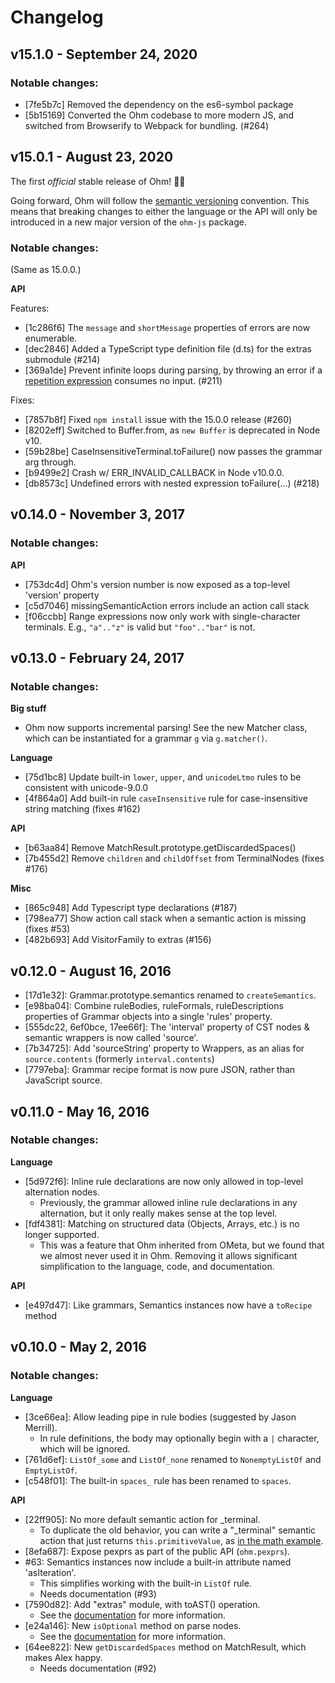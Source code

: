 # Changelog

## v15.1.0 - September 24, 2020

### Notable changes:

- [7fe5b7c] Removed the dependency on the es6-symbol package
- [5b15169] Converted the Ohm codebase to more modern JS, and switched from Browserify
  to Webpack for bundling. (#264)

## v15.0.1 - August 23, 2020

The first _official_ stable release of Ohm! 🌭🎉

Going forward, Ohm will follow the [semantic versioning](https://semver.org/) convention.
This means that breaking changes to either the language or the API will only be introduced
in a new major version of the `ohm-js` package.

### Notable changes:

(Same as 15.0.0.)

**API**

Features:
- [1c286f6] The `message` and `shortMessage` properties of errors are now enumerable.
- [dec2846] Added a TypeScript type definition file (d.ts) for the extras submodule (#214)
- [369a1de] Prevent infinite loops during parsing, by throwing an error if a [repetition expression](https://github.com/harc/ohm/blob/master/doc/syntax-reference.md#repetition-operators---) consumes no input. (#211)

Fixes:
- [7857b8f] Fixed `npm install` issue with the 15.0.0 release (#260)
- [8202eff] Switched to Buffer.from, as `new Buffer` is deprecated in Node v10.
- [59b28be] CaseInsensitiveTerminal.toFailure() now passes the grammar arg through.
- [b9499e2] Crash w/ ERR_INVALID_CALLBACK in Node v10.0.0.
- [db8573c] Undefined errors with nested expression toFailure(...) (#218)

## v0.14.0 - November 3, 2017

### Notable changes:

**API**
- [753dc4d] Ohm's version number is now exposed as a top-level 'version' property
- [c5d7046] missingSemanticAction errors include an action call stack
- [f06ccbb] Range expressions now only work with single-character terminals. E.g.,
  `"a".."z"` is valid but `"foo".."bar"` is not.

## v0.13.0 - February 24, 2017

### Notable changes:

**Big stuff**
- Ohm now supports incremental parsing! See the new Matcher class, which
  can be instantiated for a grammar `g` via `g.matcher()`.

**Language**
- [75d1bc8] Update built-in `lower`, `upper`, and `unicodeLtmo` rules to be
  consistent with unicode-9.0.0
- [4f864a0] Add built-in rule `caseInsensitive` rule for case-insensitive
  string matching (fixes #162)

**API**
- [b63aa84] Remove MatchResult.prototype.getDiscardedSpaces()
- [7b455d2] Remove `children` and `childOffset` from TerminalNodes (fixes #176)

**Misc**
- [865c948] Add Typescript type declarations (#187)
- [798ea77] Show action call stack when a semantic action is missing (fixes #53)
- [482b693] Add VisitorFamily to extras (#156)

## v0.12.0 - August 16, 2016

- [17d1e32]: Grammar.prototype.semantics renamed to `createSemantics`.
- [e98ba04]: Combine ruleBodies, ruleFormals, ruleDescriptions properties of Grammar
  objects into a single 'rules' property.
- [555dc22, 6ef0bce, 17ee66f]: The 'interval' property of CST nodes & semantic wrappers
  is now called 'source'.
- [7b34725]: Add 'sourceString' property to Wrappers, as an alias for `source.contents`
  (formerly `interval.contents`)
- [7797eba]: Grammar recipe format is now pure JSON, rather than JavaScript source.

## v0.11.0 - May 16, 2016

### Notable changes:

**Language**
- [5d972f6]: Inline rule declarations are now only allowed in top-level alternation nodes.
  * Previously, the grammar allowed inline rule declarations in any alternation, but it
    only really makes sense at the top level.
- [fdf4381]: Matching on structured data (Objects, Arrays, etc.) is no longer supported.
  * This was a feature that Ohm inherited from OMeta, but we found that we almost never
    used it in Ohm. Removing it allows significant simplification to the language, code,
    and documentation.

**API**
- [e497d47]: Like grammars, Semantics instances now have a `toRecipe` method

## v0.10.0 - May 2, 2016

### Notable changes:

**Language**
- [3ce66ea]: Allow leading pipe in rule bodies (suggested by Jason Merrill).
  * In rule definitions, the body may optionally begin with a `|` character, which will be ignored.
- [761d6ef]: `ListOf_some` and `ListOf_none` renamed to `NonemptyListOf` and `EmptyListOf`.
- [c548f01]: The built-in `spaces_` rule has been renamed to `spaces`.

**API**
- [22ff905]: No more default semantic action for _terminal.
  * To duplicate the old behavior, you can write a "_terminal" semantic action that just
    returns `this.primitiveValue`, as [in the math example](https://github.com/cdglabs/ohm/commit/22ff905b5842d52a8c8a63ef8186f574e01bf2e4#diff-215507e52f6cd81b5c49dc9cd72aae2eR390).
- [8efa687]: Expose pexprs as part of the public API (`ohm.pexprs`).
- #63: Semantics instances now include a built-in attribute named 'asIteration'.
  * This simplifies working with the built-in `ListOf` rule.
  * Needs documentation (#93)
- [7590d82]: Add "extras" module, with toAST() operation.
  * See the [documentation](./doc/extras.md) for more information.
- [e24a146]: New `isOptional` method on parse nodes.
  * See the [documentation](./doc/api-reference.md#parse-nodes) for more information.
- [64ee822]: New `getDiscardedSpaces` method on MatchResult, which makes Alex happy.
  * Needs documentation (#92)
